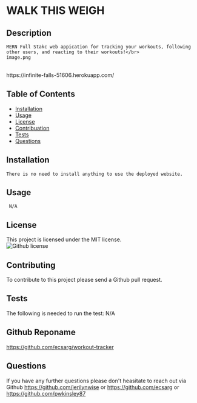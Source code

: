 # WALK THIS WEIGH
  ## Description

    MERN Full Stakc web appication for tracking your workouts, following other users, and reacting to their workouts!</br>
    image.png
  </br>
  https://infinite-falls-51606.herokuapp.com/ </br>
  



  ## Table of Contents

  * [Installation](#installation)</br>
  * [Usage](#usage)</br>
  * [License](#license)</br>
  * [Contribuation](#contributing)</br>
  * [Tests](#tests)</br>
  * [Questions](#questions)</br>

  ## Installation
    There is no need to install anything to use the deployed website.

  ## Usage
     N/A

  ## License
  This project is licensed under the MIT license.</br>
  ![Github license](https://img.shields.io/badge/license-MIT-blue.svg)

  ## Contributing
  To contribute to this project please send a Github pull request.

  ## Tests 
  The following is needed to run the test: N/A

  ## Github Reponame
  https://github.com/ecsarg/workout-tracker

  ## Questions 
  If you have any further questions please don't heasitate to reach out via Github https://github.com/jerilynwise or https://github.com/ecsarg or https://github.com/pwkinsley87
 

